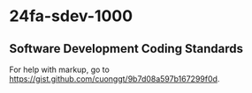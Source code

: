 # 24fa-sdev-1000
## Software Development Coding Standards

For help with markup, go to https://gist.github.com/cuonggt/9b7d08a597b167299f0d.

